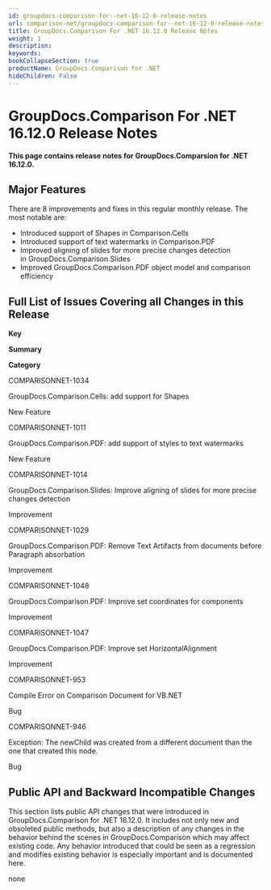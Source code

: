 ```yaml
---
id: groupdocs-comparison-for--net-16-12-0-release-notes
url: comparison-net/groupdocs-comparison-for--net-16-12-0-release-notes
title: GroupDocs.Comparison For .NET 16.12.0 Release Notes
weight: 1
description: 
keywords: 
bookCollapseSection: true
productName: GroupDocs.Comparison for .NET
hideChildren: False
---
```


# GroupDocs.Comparison For .NET 16.12.0 Release Notes


**This page contains release notes for GroupDocs.Comparsion for .NET 16.12.0.**

## Major Features

There are 8 improvements and fixes in this regular monthly release. The most notable are:

*   Introduced support of Shapes in Comparison.Cells
*   Introduced support of text watermarks in Comparison.PDF
*   Improved aligning of slides for more precise changes detection in GroupDocs.Comparison.Slides
*   Improved GroupDocs.Comparison.PDF object model and comparison efficiency 

## Full List of Issues Covering all Changes in this Release

**Key**

**Summary**

**Category**

COMPARISONNET-1034

GroupDocs.Comparison.Cells: add support for Shapes

New Feature

COMPARISONNET-1011

GroupDocs.Comparison.PDF: add support of styles to text watermarks

New Feature

COMPARISONNET-1014

GroupDocs.Comparison.Slides: Improve aligning of slides for more precise changes detection

Improvement

COMPARISONNET-1029

GroupDocs.Comparison.PDF: Remove Text Artifacts from documents before Paragraph absorbation

Improvement

COMPARISONNET-1048

GroupDocs.Comparison.PDF: Improve set coordinates for components

Improvement

COMPARISONNET-1047

GroupDocs.Comparison.PDF: Improve set HorizontalAlignment

Improvement

COMPARISONNET-953

Compile Error on Comparison Document for VB.NET

Bug

COMPARISONNET-946

Exception: The newChild was created from a different document than the one that created this node.

Bug

## Public API and Backward Incompatible Changes

This section lists public API changes that were introduced in GroupDocs.Comparison for .NET 16.12.0. It includes not only new and obsoleted public methods, but also a description of any changes in the behavior behind the scenes in GroupDocs.Comparison which may affect existing code. Any behavior introduced that could be seen as a regression and modifies existing behavior is especially important and is documented here.

none


